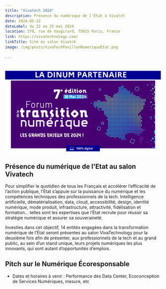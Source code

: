 ```yaml
---
title: "Vivatech 2024"
description: Présence du numérique de l'État à Vivatch
date: 2024-05-22
dateLabel: du 22 au 25 mai 2024
location: 378, rue de Vaugirard, 75015 Paris, France
link: https://vivatechnology.com/
linkTitle: Site du salon Vivatch
image: /img/posts/VivaTechPavillonNumeriqueEtat.png

---
```


![Visuel du pavillon numérique de l'État au salon Vivatech](/img/VisuelForumTransitionNumerique.png)

## Présence du numérique de l'Etat au salon Vivatech
Pour simplifier le quotidien de tous les Français et accélérer l’efficacité de l’action publique, l’État s’appuie sur la puissance du numérique et les compétences techniques des professionnels de la tech. Intelligence artificielle, dématérialisation, data, cloud, accessibilité, design, identité numérique, mode produit, infrastructure, attractivité, fidélisation et formation… telles sont les expertises que l’État recrute pour réussir sa stratégie numérique et assurer sa souveraineté.

Investies dans cet objectif, 14 entités engagées dans la transformation numérique de l’État seront présentes au salon VivaTechnology pour la deuxième fois afin de présenter, aux professionnels de la tech et au grand public, au sein d’un stand unique, leurs projets numériques les plus innovants, qui sont autant d’opportunités d’emplois.

## Pitch sur le Numérique Écoresponsable
* Dates et horaires à venir : Performance des Data Center, Ecoconception de Services Numériques, mesure, etc
